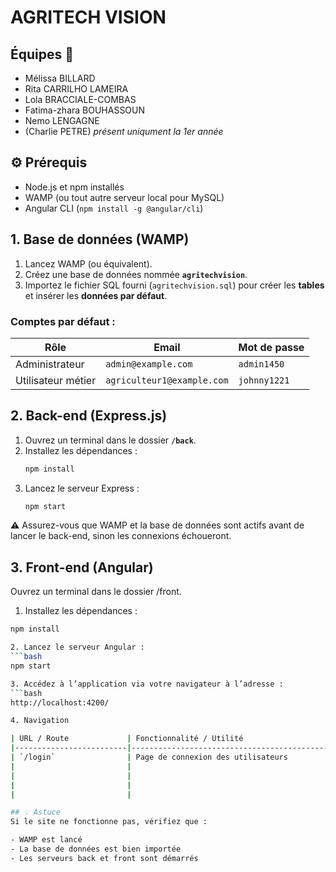 # AGRITECH VISION

## Équipes 👥
- Mélissa BILLARD
- Rita CARRILHO LAMEIRA
- Lola BRACCIALE-COMBAS
- Fatima-zhara BOUHASSOUN 
- Nemo LENGAGNE
- (Charlie PETRE) *présent uniqument  la 1er année*

## ⚙️ Prérequis

- Node.js et npm installés
- WAMP (ou tout autre serveur local pour MySQL)
- Angular CLI (`npm install -g @angular/cli`)

## 1. Base de données (WAMP)

1. Lancez WAMP (ou équivalent).
2. Créez une base de données nommée **`agritechvision`**.
3. Importez le fichier SQL fourni (`agritechvision.sql`) pour créer les **tables** et insérer les **données par défaut**.

### Comptes par défaut :

| Rôle        | Email                      | Mot de passe  |
|-------------|----------------------------|---------------|
| Administrateur | `admin@example.com`        | `admin1450`    |
| Utilisateur métier | `agriculteur1@example.com` | `johnny1221`   |

## 2. Back-end (Express.js)

1. Ouvrez un terminal dans le dossier **`/back`**.
2. Installez les dépendances :
    ```bash
   npm install
3. Lancez le serveur Express :
   ```bash
   npm start 

⚠️ Assurez-vous que WAMP et la base de données sont actifs avant de lancer le back-end, sinon les connexions échoueront.

## 3. Front-end (Angular)
Ouvrez un terminal dans le dossier /front.

1. Installez les dépendances :
```bash
npm install

2. Lancez le serveur Angular :
```bash
npm start

3. Accédez à l’application via votre navigateur à l’adresse :
```bash
http://localhost:4200/

4. Navigation

| URL / Route             | Fonctionnalité / Utilité                          |
|-------------------------|---------------------------------------------------|
| `/login`                | Page de connexion des utilisateurs                |
|                         |                                                   |
|                         |                                                   |
|                         |                                                   |
|                         |                                                   |

## 💡 Astuce
Si le site ne fonctionne pas, vérifiez que :

- WAMP est lancé
- La base de données est bien importée
- Les serveurs back et front sont démarrés
